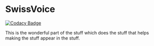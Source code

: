 # SwissVoice

[![Codacy Badge](https://api.codacy.com/project/badge/Grade/67fda93f616b47b99025e4f1e187f8c2)](https://app.codacy.com/app/siku2/SwissVoice?utm_source=github.com&utm_medium=referral&utm_content=DeepSwissVoice/SwissVoice&utm_campaign=badger)

This is the wonderful part of the stuff which does the stuff that helps making the stuff appear in the stuff.

